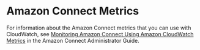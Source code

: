 # Amazon Connect Metrics<a name="connect-metricscollected"></a>

For information about the Amazon Connect metrics that you can use with CloudWatch, see [Monitoring Amazon Connect Using Amazon CloudWatch Metrics](http://docs.aws.amazon.com/connect/latest/adminguide/monitoring-cloudwatch.html) in the Amazon Connect Administrator Guide\. 